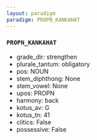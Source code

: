 ```yaml
---
layout: paradigm
paradigm: PROPN_KANKAHAT
---
```

### ` PROPN_KANKAHAT `


* grade_dir: strengthen
* plurale_tantum: obligatory
* pos: NOUN
* stem_diphthong: None
* stem_vowel: None
* upos: PROPN
* harmony: back
* kotus_av: G
* kotus_tn: 41
* clitics: False
* possessive: False
